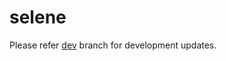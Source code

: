 # selene
Please refer [dev](https://github.com/BlocSoc-iitr/selene/tree/dev) branch for development updates.
